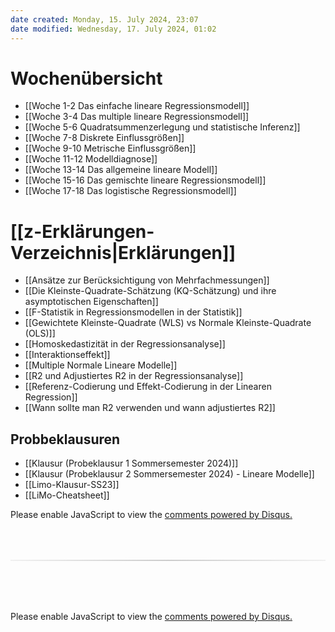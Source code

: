 ```yaml
---
date created: Monday, 15. July 2024, 23:07
date modified: Wednesday, 17. July 2024, 01:02
---
```


# Wochenübersicht

- [[Woche 1-2 Das einfache lineare Regressionsmodell]]
- [[Woche 3-4 Das multiple lineare Regressionsmodell]]
- [[Woche 5-6 Quadratsummenzerlegung und statistische Inferenz]]
- [[Woche 7-8 Diskrete Einflussgrößen]]
- [[Woche 9-10 Metrische Einflussgrößen]]
- [[Woche 11-12 Modelldiagnose]]
- [[Woche 13-14 Das allgemeine lineare Modell]]
- [[Woche 15-16 Das gemischte lineare Regressionsmodell]]
- [[Woche 17-18 Das logistische Regressionsmodell]]

# [[z-Erklärungen-Verzeichnis|Erklärungen]]

- [[Ansätze zur Berücksichtigung von Mehrfachmessungen]]
- [[Die Kleinste-Quadrate-Schätzung (KQ-Schätzung) und ihre asymptotischen Eigenschaften]]
- [[F-Statistik in Regressionsmodellen in der Statistik]]
- [[Gewichtete Kleinste-Quadrate (WLS) vs Normale Kleinste-Quadrate (OLS)]]
- [[Homoskedastizität in der Regressionsanalyse]]
- [[Interaktionseffekt]]
- [[Multiple Normale Lineare Modelle]]
- [[R2 und Adjustiertes R2 in der Regressionsanalyse]]
- [[Referenz-Codierung und Effekt-Codierung in der Linearen Regression]]
- [[Wann sollte man R2 verwenden und wann adjustiertes R2]]

## Probbeklausuren

- [[Klausur (Probeklausur 1 Sommersemester 2024)]]
- [[Klausur (Probeklausur 2 Sommersemester 2024) - Lineare Modelle]]
- [[Limo-Klausur-SS23]]
- [[LiMo-Cheatsheet]]

<!-- DISQUS SCRIPT COMMENT START -->

<!-- DISQUS RECOMMENDATION START -->

<div id="disqus_recommendations"></div>

<script> 
(function() { // REQUIRED CONFIGURATION VARIABLE: EDIT THE SHORTNAME BELOW
var d = document, s = d.createElement('script'); // IMPORTANT: Replace EXAMPLE with your forum shortname!
s.src = 'https://myuninotes.disqus.com/recommendations.js'; s.setAttribute('data-timestamp', +new Date());
(d.head || d.body).appendChild(s);
})();
</script>
<noscript>
Please enable JavaScript to view the 
<a href="https://disqus.com/?ref_noscript" rel="nofollow">
comments powered by Disqus.
</a>
</noscript>

<!-- DISQUS RECOMMENDATION END -->

<hr style="border: none; height: 2px; background: linear-gradient(to right, #f0f0f0, #ccc, #f0f0f0); margin-top: 4rem; margin-bottom: 5rem;">
<div id="disqus_thread"></div>
<script>
    /**
    *  RECOMMENDED CONFIGURATION VARIABLES: EDIT AND UNCOMMENT THE SECTION BELOW TO INSERT DYNAMIC VALUES FROM YOUR PLATFORM OR CMS.
    *  LEARN WHY DEFINING THESE VARIABLES IS IMPORTANT: https://disqus.com/admin/universalcode/#configuration-variables    */
    /*
    var disqus_config = function () {
    this.page.url = PAGE_URL;  // Replace PAGE_URL with your page's canonical URL variable
    this.page.identifier = PAGE_IDENTIFIER; // Replace PAGE_IDENTIFIER with your page's unique identifier variable
    };
    */
    (function() { // DON'T EDIT BELOW THIS LINE
    var d = document, s = d.createElement('script');
    s.src = 'https://myuninotes.disqus.com/embed.js';
    s.setAttribute('data-timestamp', +new Date());
    (d.head || d.body).appendChild(s);
    })();
</script>
<noscript>Please enable JavaScript to view the <a href="https://disqus.com/?ref_noscript">comments powered by Disqus.</a></noscript>

<!-- DISQUS SCRIPT COMMENT END -->
